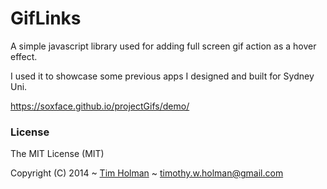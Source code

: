 # GifLinks

A simple javascript library used for adding full screen gif action as a hover effect. 

I used it to showcase some previous apps I designed and built for Sydney Uni.

https://soxface.github.io/projectGifs/demo/

### License

The MIT License (MIT)

Copyright (C) 2014 ~ [Tim Holman](http://tholman.com) ~ timothy.w.holman@gmail.com
